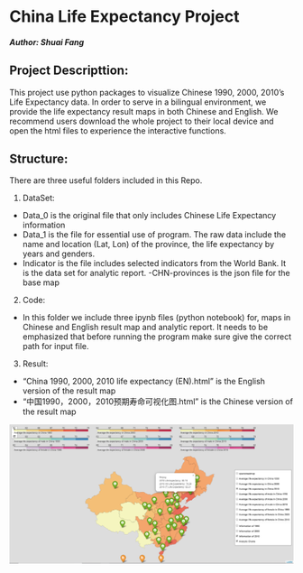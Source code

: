 # China Life Expectancy Project  
##### Author:  ***Shuai Fang***
## Project Descripttion: 
This project use python packages to visualize Chinese 1990, 2000, 2010’s Life Expectancy data. In order to serve in a bilingual environment, we provide the life expectancy result maps in both Chinese and English. We recommend users download the whole project to their local device and open the html files to experience the interactive functions.

## Structure:
There are three useful folders included in this Repo. 
1. DataSet: 
- Data_0 is the original file that only includes Chinese Life Expectancy information 
- Data_1 is the file for essential use of program. The raw data include the name and location (Lat, Lon) of the province, the life expectancy by years and genders. 
- Indicator is the file includes selected indicators from the World Bank. It is the data set for analytic report.
-CHN-provinces is the json file for the base map
2. Code: 
- In this folder we include three ipynb files (python notebook) for, maps in Chinese and English result map and analytic report. It needs to be emphasized that before running the program make sure give the correct path for input file.
3. Result: 
- “China 1990, 2000, 2010 life expectancy (EN).html” is the English version of the result map
- “中国1990，2000，2010预期寿命可视化图.html” is the Chinese version of the result map

![](Images/MapScreenShot.png)
